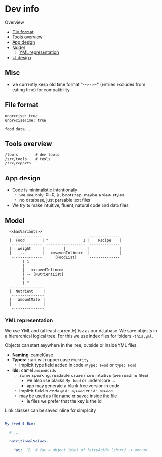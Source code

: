 # Dev info

Overview

- [File format](#file-format)
- [Tools overview](#tools-overview)
- [App design](#app-design)
- [Model](#model)
  - [YML representation](#yml-representation)
- [UI design](UI_Design.md)


Misc
----------------------------------------------------------

- we currently keep old time format "--:--:--" (entries excluded from eating time) for compatibility


File format
----------------------------------------------------------

```
unprecise: true
unpreciseTime: true

food data...
```


Tools overview
----------------------------------------------------------

```
/tools        # dev tools
/src/tools    # tools
/src/reports
```

App design
----------------------------------------------------------

- Code is minimalistic intentionally
  - we use only: PHP, js, bootstrap, maybe a view styles
  - no database, just parsable text files
- We try to make intuitive, fluent, natural code and data files


Model
----------------------------------------------------------

```
  <<hasVariants>>
   --------------                      --------------
  |  Food        | *                1 |    Recipe    |
   --------------  ------------------  --------------
  | - weight     |         |          |              |
  | - ...        |   <<savedInline>>  |              |
   --------------      [FoodList]      --------------
        | 1
        |
        |   <<savedInline>>
        | -- [NutrientList]
        |
        | *
   ---------------
  |  Nutrient     |
   ---------------
  | - amountMale  |
  |               |
   ---------------
```


### YML representation

We use YML and (at least currently) tsv as our database. We save objects in a
hierarchical logical tree. For this we use index files for folders `-this.yml`.

Objects can start anywhere in the tree, outside or inside YML files.

- **Naming:** camelCase
- **Types:**  start with upper case `MyEntity`
  - implicit type field added in code `@type: Food` or `type: Food`
- **Ids:** camel `aminoAcids`
  - some speaking, readable cause more intuitive (see readme files)
    - we also use blanks `My food` or underscore ...
    - app may generate a blank free version in code
  - implicit field in code `@id: myFood` or `id: myFood`
  - may be used as file name or saved inside the file
    - in files we prefer that the key is the id

Link classes can be saved inline for simplicity

  ```yaml

  My food S Bio:

    # ...

    nutritionalValues:

      fat:  11  # fat = object ident of fattyAcids (short) -> amount
  ```
